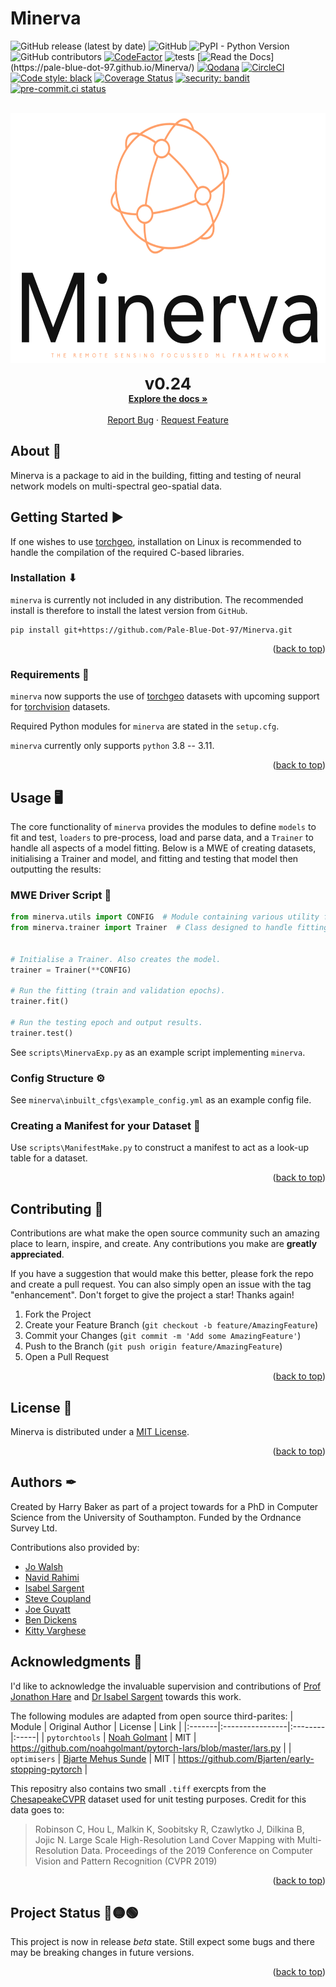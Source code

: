 # Minerva

![GitHub release (latest by date)](https://img.shields.io/github/v/release/Pale-Blue-Dot-97/Minerva?)
![GitHub](https://img.shields.io/github/license/Pale-Blue-Dot-97/Minerva?)
![PyPI - Python Version](https://img.shields.io/pypi/pyversions/minerva)
![GitHub contributors](https://img.shields.io/github/contributors/Pale-Blue-Dot-97/Minerva?)
[![CodeFactor](https://www.codefactor.io/repository/github/pale-blue-dot-97/minerva/badge)](https://www.codefactor.io/repository/github/pale-blue-dot-97/minerva)
![tests](https://github.com/Pale-Blue-Dot-97/Minerva/actions/workflows/tests.yml/badge.svg)
[![Read the Docs](https://img.shields.io/readthedocs/smp?)](https://pale-blue-dot-97.github.io/Minerva/)
[![Qodana](https://github.com/Pale-Blue-Dot-97/Minerva/actions/workflows/code_quality.yml/badge.svg)](https://github.com/Pale-Blue-Dot-97/Minerva/actions/workflows/code_quality.yml)
[![CircleCI](https://dl.circleci.com/status-badge/img/gh/Pale-Blue-Dot-97/Minerva/tree/main.svg?style=svg&circle-token=7c738d256a0d8df674b2682daeb2f4b52381ced4)](https://dl.circleci.com/status-badge/redirect/gh/Pale-Blue-Dot-97/Minerva/tree/main)
[![Code style: black](https://img.shields.io/badge/code%20style-black-000000.svg)](https://github.com/psf/black)
[![Coverage Status](https://coveralls.io/repos/github/Pale-Blue-Dot-97/Minerva/badge.svg?t=ZycdOW)](https://coveralls.io/github/Pale-Blue-Dot-97/Minerva)
[![security: bandit](https://img.shields.io/badge/security-bandit-yellow.svg)](https://github.com/PyCQA/bandit)
[![pre-commit.ci status](https://results.pre-commit.ci/badge/github/Pale-Blue-Dot-97/Minerva/main.svg)](https://results.pre-commit.ci/latest/github/Pale-Blue-Dot-97/Minerva/main)

<!-- PROJECT LOGO -->
<br />
<div align="center">
  <a href="https://github.com/Pale-Blue-Dot-97/Minerva">
    <img src="docs/images/Minerva_logo.png" alt="Logo" width="" height="400">
  </a>
  <p align="center">
    <b style="font-size:26px;"> v0.24</b>
    <br />
    <a href="https://pale-blue-dot-97.github.io/Minerva/"><strong>Explore the docs »</strong></a>
    <br />
    <br />
    <a href="https://github.com/Pale-Blue-Dot-97/Minerva/issues">Report Bug</a>
    ·
    <a href="https://github.com/Pale-Blue-Dot-97/Minerva/issues">Request Feature</a>
  </p>
</div>

## About 🔎

Minerva is a package to aid in the building, fitting and testing of neural network models on multi-spectral geo-spatial data.

## Getting Started ▶

If one wishes to use [torchgeo](https://pypi.org/project/torchgeo/), installation on Linux is recommended to handle the
compilation of the required C-based libraries.

### Installation ⬇

`minerva` is currently not included in any distribution. The recommended install is therefore to install the latest version from `GitHub`.

```shell
pip install git+https://github.com/Pale-Blue-Dot-97/Minerva.git
```

<p align="right">(<a href="#top">back to top</a>)</p>

### Requirements 📌

`minerva` now supports the use of [torchgeo](https://torchgeo.readthedocs.io/en/latest/)
datasets with upcoming support for [torchvision](https://pytorch.org/vision/stable/index.html) datasets.

Required Python modules for `minerva` are stated in the `setup.cfg`.

`minerva` currently only supports `python` 3.8 -- 3.11.

<p align="right">(<a href="#top">back to top</a>)</p>

## Usage 🖥

The core functionality of `minerva` provides the modules to define `models` to fit and test, `loaders` to pre-process,
load and parse data, and a `Trainer` to handle all aspects of a model fitting. Below is a MWE of creating datasets,
initialising a Trainer and model, and fitting and testing that model then outputting the results:

### MWE Driver Script 📄

```python
from minerva.utils import CONFIG  # Module containing various utility functions.
from minerva.trainer import Trainer  # Class designed to handle fitting of model.


# Initialise a Trainer. Also creates the model.
trainer = Trainer(**CONFIG)

# Run the fitting (train and validation epochs).
trainer.fit()

# Run the testing epoch and output results.
trainer.test()
```

See `scripts\MinervaExp.py` as an example script implementing `minerva`.

### Config Structure ⚙

See `minerva\inbuilt_cfgs\example_config.yml` as an example config file.

### Creating a Manifest for your Dataset 📑

Use `scripts\ManifestMake.py` to construct a manifest to act as a look-up table for a dataset.

<p align="right">(<a href="#top">back to top</a>)</p>

<!-- CONTRIBUTING -->
## Contributing 🤝

Contributions are what make the open source community such an amazing place to learn, inspire, and create. Any contributions you make are **greatly appreciated**.

If you have a suggestion that would make this better, please fork the repo and create a pull request. You can also simply open an issue with the tag "enhancement".
Don't forget to give the project a star! Thanks again!

1. Fork the Project
2. Create your Feature Branch (`git checkout -b feature/AmazingFeature`)
3. Commit your Changes (`git commit -m 'Add some AmazingFeature'`)
4. Push to the Branch (`git push origin feature/AmazingFeature`)
5. Open a Pull Request

<p align="right">(<a href="#top">back to top</a>)</p>

## License 🔏

Minerva is distributed under a [MIT License](https://choosealicense.com/licenses/mit/).

<p align="right">(<a href="#top">back to top</a>)</p>

## Authors ✒

Created by Harry Baker as part of a project towards for a PhD in Computer Science from the
University of Southampton. Funded by the Ordnance Survey Ltd.

Contributions also provided by:

- [Jo Walsh](https://github.com/metazool)
- [Navid Rahimi](https://github.com/NavidCOMSC)
- [Isabel Sargent](https://github.com/PenguinJunk)
- [Steve Coupland](https://github.com/scoupland-os)
- [Joe Guyatt](https://github.com/joeguyatt97)
- [Ben Dickens](https://github.com/BenDickens)
- [Kitty Varghese](https://github.com/kittyvarghese)

## Acknowledgments 📢

I'd like to acknowledge the invaluable supervision and contributions of [Prof Jonathon Hare](https://github.com/jonhare) and
[Dr Isabel Sargent](https://github.com/PenguinJunk) towards this work.

The following modules are adapted from open source third-parites:
| Module | Original Author | License | Link |
|:-------|:----------------|:--------|:-----|
| `pytorchtools` | [Noah Golmant](https://github.com/noahgolmant) | MIT | https://github.com/noahgolmant/pytorch-lars/blob/master/lars.py |
| `optimisers` | [Bjarte Mehus Sunde](https://github.com/Bjarten) | MIT | https://github.com/Bjarten/early-stopping-pytorch |

This repositry also contains two small ``.tiff`` exercpts from the [ChesapeakeCVPR](https://lila.science/datasets/chesapeakelandcover) dataset used for unit testing purposes. Credit for this data goes to:

> Robinson C, Hou L, Malkin K, Soobitsky R, Czawlytko J, Dilkina B, Jojic N.
Large Scale High-Resolution Land Cover Mapping with Multi-Resolution Data.
Proceedings of the 2019 Conference on Computer Vision and Pattern Recognition (CVPR 2019)

<p align="right">(<a href="#top">back to top</a>)</p>

## Project Status 🔴🟡🟢

This project is now in release *beta* state. Still expect some bugs and there may be breaking changes in future versions.

<p align="right">(<a href="#top">back to top</a>)</p>
